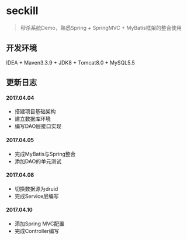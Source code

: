 # seckill

> 秒杀系统Demo，熟悉Spring + SpringMVC + MyBatis框架的整合使用

## 开发环境

IDEA + Maven3.3.9 + JDK8 + Tomcat8.0 + MySQL5.5

## 更新日志

#### 2017.04.04
- 搭建项目基础架构
- 建立数据库环境
- 编写DAO层接口实现

#### 2017.04.05
- 完成MyBatis与Spring整合
- 添加DAO的单元测试

#### 2017.04.08
- 切换数据源为druid
- 完成Service层编写

#### 2017.04.10
- 添加Spring MVC配置
- 完成Controller编写